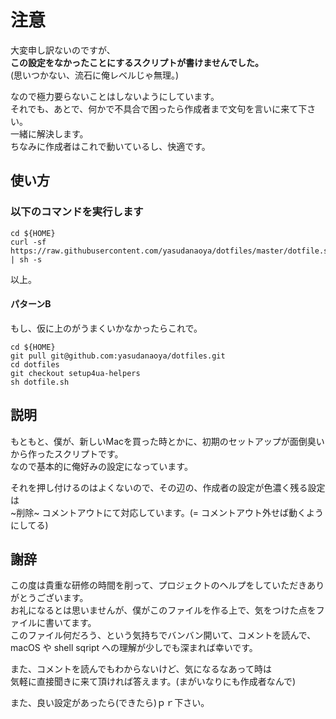 # 注意

大変申し訳ないのですが、  
**この設定をなかったことにするスクリプトが書けませんでした。**  
(思いつかない、流石に俺レベルじゃ無理。)  

なので極力要らないことはしないようにしています。  
それでも、あとで、何かで不具合で困ったら作成者まで文句を言いに来て下さい。  
一緒に解決します。  
ちなみに作成者はこれで動いているし、快適です。  

## 使い方

### 以下のコマンドを実行します

```:
cd ${HOME}
curl -sf https://raw.githubusercontent.com/yasudanaoya/dotfiles/master/dotfile.sh | sh -s
```

以上。

#### パターンB

もし、仮に上のがうまくいかなかったらこれで。

```
cd ${HOME}
git pull git@github.com:yasudanaoya/dotfiles.git
cd dotfiles
git checkout setup4ua-helpers
sh dotfile.sh
```

## 説明

もともと、僕が、新しいMacを買った時とかに、初期のセットアップが面倒臭いから作ったスクリプトです。  
なので基本的に俺好みの設定になっています。  

それを押し付けるのはよくないので、その辺の、作成者の設定が色濃く残る設定は  
~削除~ コメントアウトにて対応しています。(= コメントアウト外せば動くようにしてる)

## 謝辞

この度は貴重な研修の時間を削って、プロジェクトのヘルプをしていただきありがとうございます。  
お礼になるとは思いませんが、僕がこのファイルを作る上で、気をつけた点をファイルに書いてます。  
このファイル何だろう、という気持ちでバンバン開いて、コメントを読んで、  
macOS や shell sqript への理解が少しでも深まれば幸いです。  

また、コメントを読んでもわからないけど、気になるなあって時は  
気軽に直接聞きに来て頂ければ答えます。(まがいなりにも作成者なんで)  

また、良い設定があったら(できたら)ｐｒ下さい。  
